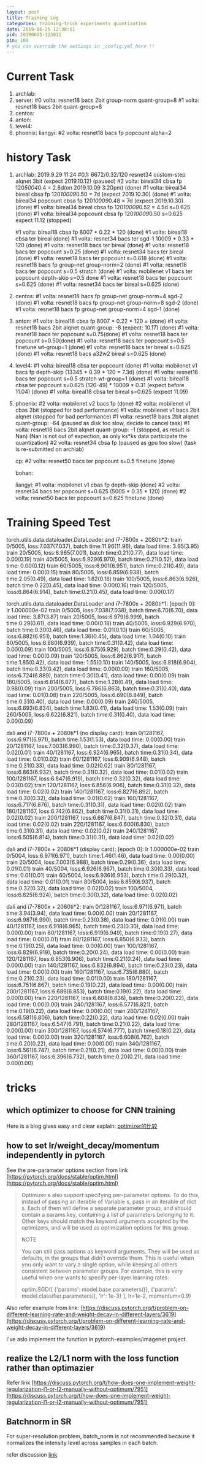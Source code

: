 ```yaml
---
layout: post
title: Training Log
categories: training-trick experiments quantization
date: 2019-06-25 12:38:11
pid: 20190625-123811
pin: 100
# you can override the settings in _config.yml here !!
---
```


# Current Task
1. archlab:
2. server:
   #0 volta: resnet18 bacs 2bit group-norm quant-group=8
   #1 volta: resnet18 bacs 2bit quant-group=8
3. centos:
4. anton:
5. level4:
6. phoenix: 
   liangyi:
   #2 volta: resnet18 bacs fp popcount alpha=2 


# history Task
1. archlab:
   2019.9.29 11:24 
   #0,1: 6672/0.32/120 resnet34 custom-step alqnet 3bit (expect 2019.10.12) (paused)
   #2 volta: bireal34 cbsa fp 120*5004*0.4 = 2.8d(on 2019.10.09 3:20pm) (done) 
   #1 volta: bireal34 bireal   cbsa fp 120*10009*0.50 = 7d (expect 2019.10.30) (done)
   #1 volta: bireal34 popcount cbsa fp 120*10009*0.48 = 7d (expect 2019.10.30) (done)
   #1 volta: bireal34 bireal   cbsa fp 120*10009*0.52 = 4.5d s=0.625 (done)
   #1 volta: bireal34 popcount cbsa fp 120*10009*0.50 s=0.625  expect 11.12 (stopped)
   
   #1 volta: bireal18 cbsa fp  8007 * 0.22 * 120 (done)
   #1 volta: bireal18 cbsa ter bireal (done)
   #1 volta: resnet34 bacs ter sgd-1 10009 * 0.33 * 120 (done)
   #1 volta: resnet18 bacs ter bireal  (done)
   #1 volta: resnet18 bacs ter popcount s=0.25 (done)
   #1 volta: resnet34 bacs ter bireal (done)
   #1 volta: resnet18 bacs ter popcount s=0.618 (done)
   #1 volta: resnet18 bacs fp group-net group-norm=2 (done)
   #1 volta: resnet18 bacs ter popcount s=0.5 stratch (done)
   #1 volta: mobilenet v1 bacs ter popcount depth-skip s=0.5 done
   #1 volta: resnet18 bacs ter popcount s=0.625 (done)
   #1 volta: resnet34 bacs ter bireal s=0.625 (done)

3. centos:
   #1 volta: resnet18 bacs fp group-net group-norm=4 sgd-2 (done)
   #1 volta: resnet18 bacs fp group-net group-norm=8 sgd-2 (done)
   #1 volta: resnet18 bacs fp group-net group-norm=4 sgd-1 (done)

4. anton:
   #1 volta: bireal18 cbsa fp  8007 * 0.22 * 120 =  (done)
   #1 volta: resnet18 bacs 2bit alqnet quant-group: -8 (expect: 10.17) (done)
   #1 volta: resnet18 bacs ter popcount s=0.75(done)
   #1 volta: resnet18 bacs ter popcount s=0.50(done)
   #1 volta: resnet18 bacs ter popcount s=0.5 finetune wt-group=1 (done)
   #1 volta: resnet18 bacs ter bireal s=0.625 (done)
   #1 volta: resnet18 bacs a32w2 bireal s=0.625 (done)

5. level4:
   #1 volta: bireal18 cbsa ter popcount (done)
   #1 volta: mobilenet v1 bacs fp depth-skip (13345 * 0.39 * 120 = 7.3d) (done)
   #1 volta: resnet18 bacs ter popcount s=0.5 stratch wt-group=1 (done)
   #1 volta: bireal18 cbsa ter popcount s=0.625 (120-49) * 10009 * 0.31 (expect before 11.04) (done)
   #1 volta: bireal18 cbsa ter bireal s=0.625 (expect 11.09)

6. phoenix: 
   #2 volta: mobilenet v2 bacs fp (done)
   #2 volta: mobilenet v1 cbas 2bit (stopped for bad performance)
   #1 volta: mobilenet v1 bacs 2bit alqnet (stopped for bad performance)
   #1 volta: resnet18 bacs 2bit alqnet quant-group: -64 (paused as disk too slow, decide to cancel task)
   #1 volta: resnet18 bacs 2bit alqnet quant-group: -1 (stopped, as result is Nan) (Nan is not out of expection, as only ks*ks data participate the quantization)
   #2 volta: resnet34 cbsa fp (paused as gpu too slow) (task is re-submitted on archlab)

   cp:
   #2 volta: resnet50 bacs ter popcount s=0.5 finetune (done)

   bohan:

   liangyi:
   #1 volta: mobilenet v1 cbas fp depth-skip (done)
   #2 volta: resnet34 bacs ter popcount s=0.625 (5005 * 0.35 * 120) (done)
   #2 volta: resnet50 bacs ter popcount s=0.625 finetune (done)

# Training Speed Test
torch.utils.data.dataloader.DataLoader and i7-7800x + 2080ti*2:
train 0/5005, loss:7.037(7.037), batch time:11.96(11.96), data load time: 3.95(3.95)
train 20/5005, loss:6.965(7.001), batch time:0.21(0.77), data load time: 0.00(0.19)
train 40/5005, loss:6.929(6.970), batch time:0.21(0.52), data load time: 0.00(0.12)
train 60/5005, loss:6.901(6.951), batch time:0.21(0.49), data load time: 0.00(0.15)
train 80/5005, loss:6.859(6.938), batch time:2.05(0.49), data load time: 1.82(0.18)
train 100/5005, loss:6.863(6.926), batch time:0.22(0.45), data load time: 0.00(0.16)
train 120/5005, loss:6.864(6.914), batch time:0.21(0.45), data load time: 0.00(0.17)

torch.utils.data.dataloader.DataLoader and i7-7800x + 2080ti*1:
[epoch 0]: lr 1.000000e-02
train 0/5005, loss:7.038(7.038), batch time:6.70(6.70), data load time: 3.87(3.87)
train 20/5005, loss:6.979(6.999), batch time:0.29(0.61), data load time: 0.00(0.18)
train 40/5005, loss:6.929(6.970), batch time:0.30(0.46), data load time: 0.01(0.10)
train 60/5005, loss:6.882(6.951), batch time:1.36(0.45), data load time: 1.04(0.10)
train 80/5005, loss:6.880(6.939), batch time:0.31(0.42), data load time: 0.00(0.09)
train 100/5005, loss:6.875(6.929), batch time:0.29(0.42), data load time: 0.00(0.09)
train 120/5005, loss:6.862(6.917), batch time:1.85(0.42), data load time: 1.55(0.10)
train 140/5005, loss:6.818(6.904), batch time:0.33(0.42), data load time: 0.00(0.09)
train 160/5005, loss:6.724(6.889), batch time:0.30(0.41), data load time: 0.00(0.09)
train 180/5005, loss:6.814(6.877), batch time:1.28(0.41), data load time: 0.98(0.09)
train 200/5005, loss:6.786(6.863), batch time:0.31(0.40), data load time: 0.01(0.08)
train 220/5005, loss:6.690(6.849), batch time:0.31(0.40), data load time: 0.00(0.09)
train 240/5005, loss:6.693(6.834), batch time:1.83(0.41), data load time: 1.53(0.09)
train 260/5005, loss:6.622(6.821), batch time:0.31(0.40), data load time: 0.00(0.09)


dali and i7-7800x + 2080ti*1 (no display card):
train 0/1281167, loss:6.971(6.971), batch time:1.53(1.53), data load time: 0.00(0.00)
train 20/1281167, loss:7.003(6.990), batch time:0.32(0.37), data load time: 0.02(0.01)
train 40/1281167, loss:6.924(6.965), batch time:0.31(0.34), data load time: 0.01(0.02)
train 60/1281167, loss:6.909(6.948), batch time:0.31(0.33), data load time: 0.02(0.02)
train 80/1281167, loss:6.863(6.932), batch time:0.31(0.32), data load time: 0.01(0.02)
train 100/1281167, loss:6.847(6.919), batch time:0.32(0.32), data load time: 0.03(0.02)
train 120/1281167, loss:6.856(6.906), batch time:0.31(0.32), data load time: 0.02(0.02)
train 140/1281167, loss:6.827(6.892), batch time:0.30(0.32), data load time: 0.01(0.02)
train 160/1281167, loss:6.717(6.876), batch time:0.31(0.31), data load time: 0.02(0.02)
train 180/1281167, loss:6.742(6.862), batch time:0.31(0.31), data load time: 0.02(0.02)
train 200/1281167, loss:6.687(6.847), batch time:0.32(0.31), data load time: 0.02(0.02)
train 220/1281167, loss:6.600(6.830), batch time:0.31(0.31), data load time: 0.02(0.02)
train 240/1281167, loss:6.505(6.814), batch time:0.31(0.31), data load time: 0.02(0.02)

dali and i7-7800x + 2080ti*1 (display card):
[epoch 0]: lr 1.000000e-02
train 0/5004, loss:6.971(6.971), batch time:1.46(1.46), data load time: 0.00(0.00)
train 20/5004, loss:7.003(6.988), batch time:0.29(0.36), data load time: 0.01(0.01)
train 40/5004, loss:6.926(6.967), batch time:0.30(0.33), data load time: 0.01(0.01)
train 60/5004, loss:6.936(6.953), batch time:0.29(0.32), data load time: 0.01(0.01)
train 80/5004, loss:6.859(6.937), batch time:0.32(0.32), data load time: 0.02(0.02)
train 100/5004, loss:6.825(6.924), batch time:0.30(0.32), data load time: 0.02(0.02)

dali and i7-7800x + 2080ti*2:
train 0/1281167, loss:6.971(6.971), batch time:3.94(3.94), data load time: 0.00(0.00)
train 20/1281167, loss:6.987(6.990), batch time:0.23(0.38), data load time: 0.01(0.00)
train 40/1281167, loss:6.918(6.965), batch time:0.23(0.30), data load time: 0.00(0.00)
train 60/1281167, loss:6.919(6.949), batch time:0.19(0.27), data load time: 0.00(0.01)
train 80/1281167, loss:6.850(6.933), batch time:0.19(0.25), data load time: 0.00(0.00)
train 100/1281167, loss:6.829(6.919), batch time:0.20(0.24), data load time: 0.00(0.00)
train 120/1281167, loss:6.853(6.906), batch time:0.21(0.24), data load time: 0.00(0.00)
train 140/1281167, loss:6.832(6.894), batch time:0.23(0.23), data load time: 0.00(0.00)
train 160/1281167, loss:6.735(6.880), batch time:0.21(0.23), data load time: 0.01(0.00)
train 180/1281167, loss:6.751(6.867), batch time:0.19(0.22), data load time: 0.00(0.00)
train 200/1281167, loss:6.689(6.853), batch time:0.19(0.22), data load time: 0.00(0.00)
train 220/1281167, loss:6.608(6.836), batch time:0.20(0.22), data load time: 0.00(0.00)
train 240/1281167, loss:6.577(6.821), batch time:0.19(0.22), data load time: 0.00(0.00)
train 260/1281167, loss:6.581(6.806), batch time:0.22(0.22), data load time: 0.02(0.00)
train 280/1281167, loss:6.547(6.791), batch time:0.21(0.22), data load time: 0.00(0.00)
train 300/1281167, loss:6.574(6.777), batch time:0.18(0.22), data load time: 0.00(0.00)
train 320/1281167, loss:6.608(6.762), batch time:0.20(0.22), data load time: 0.00(0.00)
train 340/1281167, loss:6.561(6.747), batch time:0.21(0.21), data load time: 0.00(0.00)
train 360/1281167, loss:6.396(6.732), batch time:0.20(0.21), data load time: 0.00(0.00)

# tricks

## which optimizer to choose for CNN training
Here is a blog gives easy and clear explain: [optimizer的比较](https://zhuanlan.zhihu.com/p/32165402)

## how to set lr/weight_decay/momentum independently in pytorch
See the pre-parameter options section from link [https://pytorch.org/docs/stable/optim.html](https://pytorch.org/docs/stable/optim.html)

> Optimizer s also support specifying per-parameter options. To do this, instead of passing an iterable of Variable s, pass in an iterable of dict s. Each of them will define a separate parameter group, and should contain a params key, containing a list of parameters belonging to it. Other keys should match the keyword arguments accepted by the optimizers, and will be used as optimization options for this group.
> 
> NOTE
> 
> You can still pass options as keyword arguments. They will be used as defaults, in the groups that didn’t override them. This is useful when you only want to vary a single option, while keeping all others consistent between parameter groups. For example, this is very useful when one wants to specify per-layer learning rates:
> 
> optim.SGD([ {'params': model.base.parameters()},
>             {'params': model.classifier.parameters(), 'lr': 1e-3}
>           ],
>           lr=1e-2, momentum=0.9)

Also refer example from link: [https://discuss.pytorch.org/t/problem-on-different-learning-rate-and-weight-decay-in-different-layers/3619](https://discuss.pytorch.org/t/problem-on-different-learning-rate-and-weight-decay-in-different-layers/3619)

I've aslo implement the function in pytorch-examples/imagenet project.

## realize the L2/L1 norm with the loss function rather than optimazier
Refer link [https://discuss.pytorch.org/t/how-does-one-implement-weight-regularization-l1-or-l2-manually-without-optimum/7951](https://discuss.pytorch.org/t/how-does-one-implement-weight-regularization-l1-or-l2-manually-without-optimum/7951)

## Batchnorm in SR
For super-resolution problem, batch_norm is not recommended because it normalizes the intensity level across samples in each batch.

refer discussion [link](https://github.com/twtygqyy/pytorch-vdsr/issues/26)



